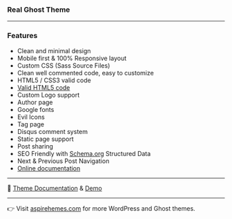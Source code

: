 ### Real Ghost Theme

* * *

### Features

- Clean and minimal design
- Mobile first & 100% Responsive layout
- Custom CSS (Sass Source Files)
- Clean well commented code, easy to customize
- HTML5 / CSS3 valid code
- [Valid HTML5 code](https://validator.w3.org/nu/?doc=http%3A%2F%2Freal.aspirethemes.com%2F)
- Custom Logo support
- Author page
- Google fonts
- Evil Icons
- Tag page
- Disqus comment system
- Static page support
- Post sharing
- SEO Friendly with [Schema.org](http://Schema.org) Structured Data
- Next & Previous Post Navigation
- [Online documentation](http://aspirethemes.com/docs/midan-ghost.html)

* * *

📄 [Theme Documentation](http://aspirethemes.com/docs/real-ghost.html) & [Demo](http://real.aspirethemes.com/)

* * *

👉 Visit [aspirehemes.com](http://aspirethemes.com) for more WordPress and Ghost themes.